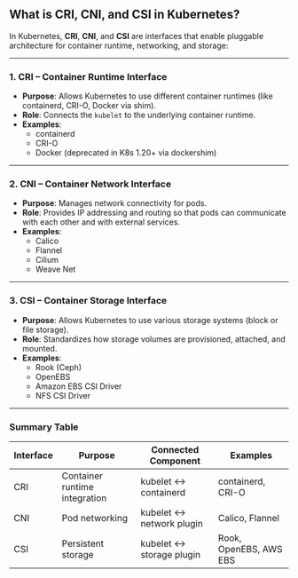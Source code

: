 
## What is CRI, CNI, and CSI in Kubernetes?

In Kubernetes, **CRI**, **CNI**, and **CSI** are interfaces that enable pluggable architecture for container runtime, networking, and storage:

---

### 1. CRI – Container Runtime Interface

- **Purpose**: Allows Kubernetes to use different container runtimes (like containerd, CRI-O, Docker via shim).  
- **Role**: Connects the `kubelet` to the underlying container runtime.  
- **Examples**:
  - containerd  
  - CRI-O  
  - Docker (deprecated in K8s 1.20+ via dockershim)

---

### 2. CNI – Container Network Interface

- **Purpose**: Manages network connectivity for pods.  
- **Role**: Provides IP addressing and routing so that pods can communicate with each other and with external services.  
- **Examples**:
  - Calico  
  - Flannel  
  - Cilium  
  - Weave Net

---

### 3. CSI – Container Storage Interface

- **Purpose**: Allows Kubernetes to use various storage systems (block or file storage).  
- **Role**: Standardizes how storage volumes are provisioned, attached, and mounted.  
- **Examples**:
  - Rook (Ceph)  
  - OpenEBS  
  - Amazon EBS CSI Driver  
  - NFS CSI Driver

---

### Summary Table

| Interface | Purpose                      | Connected Component       | Examples                     |
|-----------|------------------------------|----------------------------|------------------------------|
| CRI       | Container runtime integration| kubelet ↔ containerd       | containerd, CRI-O            |
| CNI       | Pod networking               | kubelet ↔ network plugin   | Calico, Flannel              |
| CSI       | Persistent storage           | kubelet ↔ storage plugin   | Rook, OpenEBS, AWS EBS       |
